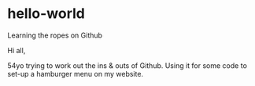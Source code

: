 # hello-world
Learning the ropes on Github

Hi all,

54yo trying to work out the ins & outs of Github. Using it for some code to set-up a hamburger menu on my website.
